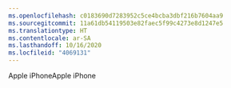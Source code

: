 ```yaml
---
ms.openlocfilehash: c0183690d7283952c5ce4bcba3dbf216b7604aa9
ms.sourcegitcommit: 11a61db54119503e82faec5f99c4273e8d1247e5
ms.translationtype: HT
ms.contentlocale: ar-SA
ms.lasthandoff: 10/16/2020
ms.locfileid: "4069131"
---
```

<span data-ttu-id="e3f9a-101">Apple iPhone</span><span class="sxs-lookup"><span data-stu-id="e3f9a-101">Apple iPhone</span></span>
